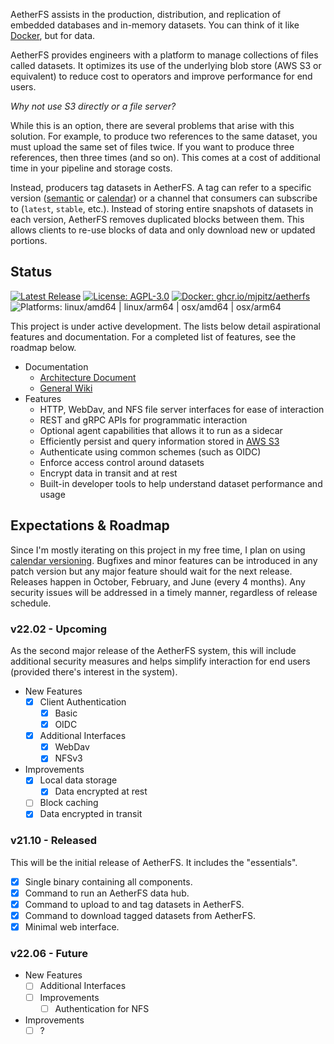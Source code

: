 AetherFS assists in the production, distribution, and replication of embedded databases and in-memory datasets.
You can think of it like [Docker][], but for data.

[Docker]: https://docker.com

AetherFS provides engineers with a platform to manage collections of files called datasets. It optimizes its use of the 
underlying blob store (AWS S3 or equivalent) to reduce cost to operators and improve performance for end users.

_Why not use S3 directly or a file server?_

While this is an option, there are several problems that arise with this solution. For example, to produce two 
references to the same dataset, you must upload the same set of files twice. If you want to produce three references, 
then three times (and so on). This comes at a cost of additional time in your pipeline and storage costs.

Instead, producers tag datasets in AetherFS. A tag can refer to a specific version ([semantic][] or [calendar][]) or a
channel that consumers can subscribe to (`latest`, `stable`, etc.). Instead of storing entire snapshots of datasets
in each version, AetherFS removes duplicated blocks between them. This allows clients to re-use blocks of data and only
download new or updated portions.

[semantic]: https://semver.org
[calendar]: https://calver.org

## Status

[![Latest Release][release-img]][release-link]
[![License: AGPL-3.0][license-img]][license-link]
[![Docker: ghcr.io/mjpitz/aetherfs][docker-img]][docker-link]
![Platforms: linux/amd64 | linux/arm64 | osx/amd64 | osx/arm64 ][platform-img]

[license-img]: https://img.shields.io/github/license/mjpitz/aetherfs?label=License&style=flat-square
[license-link]: https://github.com/mjpitz/aetherfs/blob/main/LICENSE

[release-img]: https://img.shields.io/github/v/tag/mjpitz/aetherfs?label=Release&style=flat-square
[release-link]: https://github.com/mjpitz/aetherfs/releases/latest

[docker-img]: https://img.shields.io/badge/Docker-ghcr.io%2Fmjpitz%2Faetherfs-blue?style=flat-square
[docker-link]: https://github.com/mjpitz/aetherfs/pkgs/container/aetherfs

[platform-img]: https://img.shields.io/badge/Platforms-linux%2Famd64%20%7C%20linux%2Farm64%20%7C%20osx%2Famd64%20%7C%20osx%2Farm64-lightgrey?style=flat-square

This project is under active development. The lists below detail aspirational features and documentation. For a
completed list of features, see the roadmap below. 

- Documentation
  - [Architecture Document](https://github.com/mjpitz/aetherfs/wiki/Architecture)
  - [General Wiki](https://github.com/mjpitz/aetherfs/wiki)
- Features
  - HTTP, WebDav, and NFS file server interfaces for ease of interaction
  - REST and gRPC APIs for programmatic interaction
  - Optional agent capabilities that allows it to run as a sidecar
  - Efficiently persist and query information stored in [AWS S3][]
  - Authenticate using common schemes (such as OIDC)
  - Enforce access control around datasets
  - Encrypt data in transit and at rest
  - Built-in developer tools to help understand dataset performance and usage

[AWS S3]: https://docs.aws.amazon.com/AmazonS3/latest/API/Welcome.html


## Expectations & Roadmap

Since I'm mostly iterating on this project in my free time, I plan on using [calendar versioning][]. Bugfixes and minor
features can be introduced in any patch version but any major feature should wait for the next release. Releases happen 
in October, February, and June (every 4 months). Any security issues will be addressed in a timely manner, regardless of
release schedule.

[calendar versioning]: https://calver.org

### v22.02 - Upcoming

As the second major release of the AetherFS system, this will include additional security measures and helps simplify
interaction for end users (provided there's interest in the system).

- New Features
  - [x] Client Authentication
    - [x] Basic
    - [x] OIDC
  - [x] Additional Interfaces
    - [x] WebDav
    - [x] NFSv3
- Improvements
  - [x] Local data storage
    - [x] Data encrypted at rest
  - [ ] Block caching
  - [x] Data encrypted in transit

### v21.10 - Released

This will be the initial release of AetherFS. It includes the "essentials".

- [x] Single binary containing all components.
- [x] Command to run an AetherFS data hub.
- [x] Command to upload to and tag datasets in AetherFS.
- [x] Command to download tagged datasets from AetherFS.
- [x] Minimal web interface.

### v22.06 - Future

- New Features
  - [ ] Additional Interfaces
  - [ ] Improvements
    - [ ] Authentication for NFS
- Improvements
  - [ ] ?
